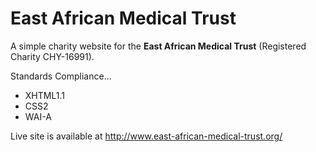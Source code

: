 East African Medical Trust
==========================

A simple charity website for the **East African Medical Trust** (Registered Charity CHY-16991).

Standards Compliance...
* XHTML1.1
* CSS2
* WAI-A

Live site is available at http://www.east-african-medical-trust.org/